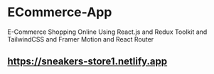 # ECommerce-App
E-Commerce Shopping Online Using React.js and Redux Toolkit and TailwindCSS and Framer Motion and React Router
## https://sneakers-store1.netlify.app
